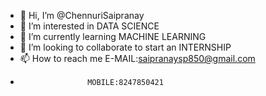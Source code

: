 - 👋 Hi, I’m @ChennuriSaipranay
- 👀 I’m interested in DATA SCIENCE
- 🌱 I’m currently learning MACHINE LEARNING
- 💞️ I’m looking to collaborate to start an INTERNSHIP
- 📫 How to reach me E-MAIL:saipranaysp850@gmail.com
-                    MOBILE:8247850421
<!---
ChennuriSaipranay/ChennuriSaipranay is a ✨ special ✨ repository because its `README.md` (this file) appears on your GitHub profile.
You can click the Preview link to take a look at your changes.
--->
